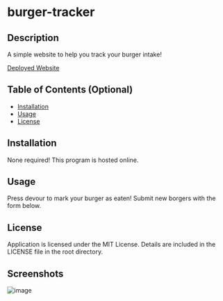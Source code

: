 # burger-tracker

## Description 

A simple website to help you track your burger intake!

[Deployed Website](https://belle-choucroute-23250.herokuapp.com/)

## Table of Contents (Optional)

* [Installation](#installation)
* [Usage](#usage)
* [License](#license)


## Installation

None required! This program is hosted online.

## Usage 

Press devour to mark your burger as eaten! Submit new borgers with the form below.

## License

Application is licensed under the MIT License. Details are included in the LICENSE file in the root directory.


## Screenshots

![image](![image](https://user-images.githubusercontent.com/64741393/87491776-fc23b480-c616-11ea-889e-ef8372b7109e.png)
)

